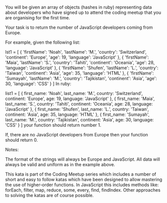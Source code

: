 You will be given an array of objects (hashes in ruby) representing data about developers who have signed up to attend the coding meetup that you are organising for the first time.

Your task is to return the number of JavaScript developers coming from Europe.

For example, given the following list:

lst1 = [
  { 'firstName': 'Noah', 'lastName': 'M.', 'country': 'Switzerland', 'continent': 'Europe', 'age': 19, 'language': 'JavaScript' },
  { 'firstName': 'Maia', 'lastName': 'S.', 'country': 'Tahiti', 'continent': 'Oceania', 'age': 28, 'language': 'JavaScript' },
  { 'firstName': 'Shufen', 'lastName': 'L.', 'country': 'Taiwan', 'continent': 'Asia', 'age': 35, 'language': 'HTML' },
  { 'firstName': 'Sumayah', 'lastName': 'M.', 'country': 'Tajikistan', 'continent': 'Asia', 'age': 30, 'language': 'CSS' }
]
In ruby:

list1 = [
  { first_name: 'Noah', last_name: 'M.', country: 'Switzerland', continent: 'Europe', age: 19, language: 'JavaScript' },
  { first_name: 'Maia', last_name: 'S.', country: 'Tahiti', continent: 'Oceania', age: 28, language: 'JavaScript' },
  { first_name: 'Shufen', last_name: 'L.', country: 'Taiwan', continent: 'Asia', age: 35, language: 'HTML' },
  { first_name: 'Sumayah', last_name: 'M.', country: 'Tajikistan', continent: 'Asia', age: 30, language: 'CSS' }
]
your function should return number 1.

If, there are no JavaScript developers from Europe then your function should return 0.

Notes:

The format of the strings will always be Europe and JavaScript.
All data will always be valid and uniform as in the example above.




This kata is part of the Coding Meetup series which includes a number of short and easy to follow katas which have been designed to allow mastering the use of higher-order functions. In JavaScript this includes methods like: forEach, filter, map, reduce, some, every, find, findIndex. Other approaches to solving the katas are of course possible.